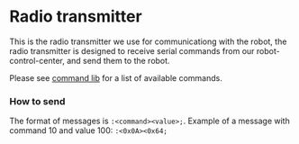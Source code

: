 # Radio transmitter
This is the radio transmitter we use for communicationg with the robot, the radio transmitter is designed to receive serial commands from our robot-control-center, and send them to the robot.

Please see [command lib](../command_lib/) for a list of available commands.

### How to send
The format of messages is `:<command><value>;`. Example of a message with command 10 and value 100: `:<0x0A><0x64;`
